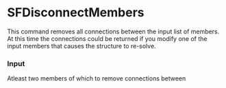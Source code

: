 # SFDisconnectMembers

This command removes all connections between the input list of members.  At this time the connections could be returned if you modify one of the input members that causes the structure to re-solve.

### Input
Atleast two members of which to remove connections between